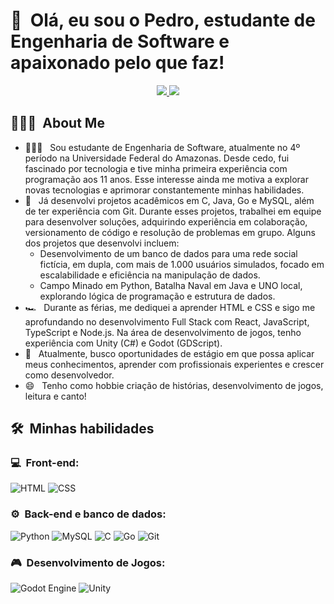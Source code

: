 <h1>👋 &nbsp;Olá, eu sou o Pedro, estudante de Engenharia de Software e apaixonado pelo que faz!</h1>
<p align="center">
<a href="https://www.linkedin.com/in/pedropvitoriano/">
  <img src="https://img.shields.io/badge/-Pedro%20Vitoriano-0077B5?style=flat-square&logo=Linkedin&logoColor=white"/>
</a>
<a href="mailtopedronvitoriano@gmail.com"><img src="https://img.shields.io/badge/-pedronvitoriano@gmail.com-D14836?style=flat-square&logo=Gmail&logoColor=white"/></a>

</p>

<h2> 👨🏻‍💻 &nbsp;About Me </h2>

- 👨🏻‍💻 &nbsp; Sou estudante de Engenharia de Software, atualmente no 4º período na Universidade Federal do Amazonas. Desde cedo, fui fascinado por tecnologia e tive minha primeira experiência com programação aos 11 anos. Esse interesse ainda me motiva a explorar novas tecnologias e aprimorar constantemente minhas habilidades.
- 💚 &nbsp; Já desenvolvi projetos acadêmicos em C, Java, Go e MySQL, além de ter experiência com Git. Durante esses projetos, trabalhei em equipe para desenvolver soluções, adquirindo experiência em colaboração, versionamento de código e resolução de problemas em grupo. Alguns dos projetos que desenvolvi incluem:
  - Desenvolvimento de um banco de dados para uma rede social fictícia, em dupla, com mais de 1.000 usuários simulados, focado em escalabilidade e eficiência na manipulação de dados.
  - Campo Minado em Python, Batalha Naval em Java e UNO local, explorando lógica de programação e estrutura de dados.
- 🏎 &nbsp; Durante as férias, me dediquei a aprender HTML e CSS e sigo me aprofundando no desenvolvimento Full Stack com React, JavaScript, TypeScript e Node.js. Na área de desenvolvimento de jogos, tenho experiência com Unity (C#) e Godot (GDScript).
- 🚀 &nbsp; Atualmente, busco oportunidades de estágio em que possa aplicar meus conhecimentos, aprender com profissionais experientes e crescer como desenvolvedor.
- 😄 &nbsp; Tenho como hobbie criação de histórias, desenvolvimento de jogos, leitura e canto!

<h2> 🛠 &nbsp;Minhas habilidades</h2>
<h3>💻 &nbsp;Front-end:</h3>

![HTML](https://img.shields.io/badge/-HTML-333333?style=flat&logo=HTML5)
![CSS](https://img.shields.io/badge/-CSS-333333?style=flat&logo=CSS3&logoColor=1572B6)

<h3>⚙️ &nbsp;Back-end e banco de dados:</h3>

![Python](https://img.shields.io/badge/-Python-333333?style=flat&logo=python)
![MySQL](https://img.shields.io/badge/-MySQL-333333?style=flat&logo=mysql)
![C](https://img.shields.io/badge/-C-333333?style=flat&logo=c)
![Go](https://img.shields.io/badge/-Go-333333?style=flat&logo=go)
![Git](https://img.shields.io/badge/-Git-333333?style=flat&logo=git)

<h3>🎮 &nbsp;Desenvolvimento de Jogos:</h3>

![Godot Engine](https://img.shields.io/badge/-Godot-333333?style=flat&logo=godotengine)
![Unity](https://img.shields.io/badge/-Unity-333333?style=flat&logo=unity)
